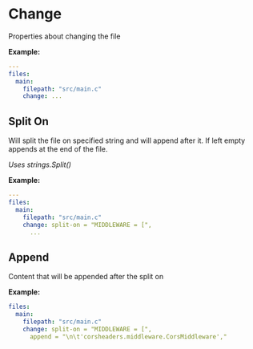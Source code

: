 # Change

Properties about changing the file

**Example:**

```yaml
---
files:
  main:
    filepath: "src/main.c"
    change: ...
```

## Split On

Will split the file on specified string and will append after it.
If left empty appends at the end of the file.

_Uses strings.Split()_

**Example:**

```yaml
---
files:
  main:
    filepath: "src/main.c"
    change: split-on = "MIDDLEWARE = [",
      ...
```

## Append

Content that will be appended after the split on

**Example:**

```yaml
files:
  main:
    filepath: "src/main.c"
    change: split-on = "MIDDLEWARE = [",
      append = "\n\t'corsheaders.middleware.CorsMiddleware',"
```
